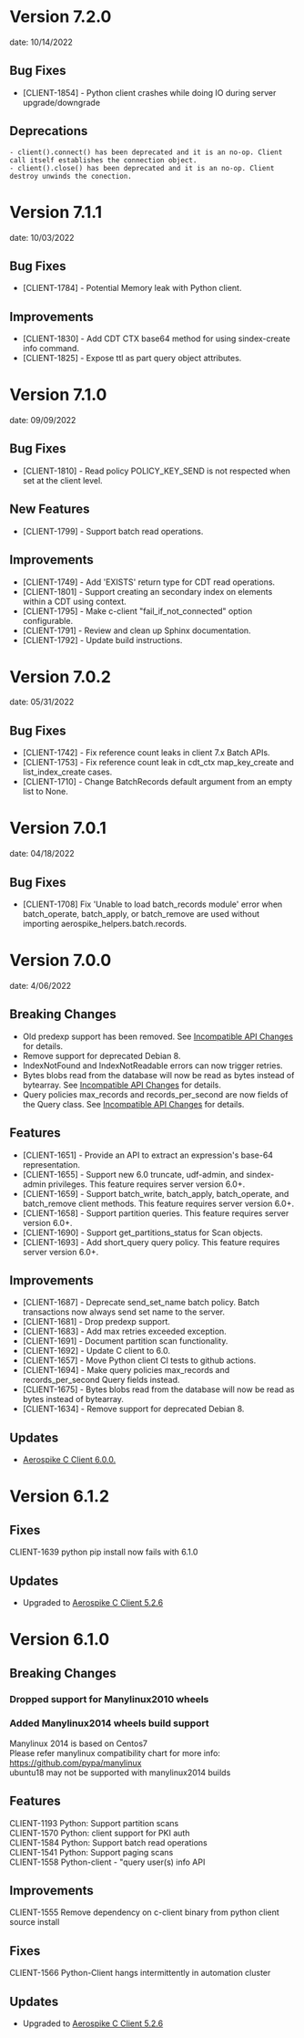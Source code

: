 # Version 7.2.0
date: 10/14/2022

## Bug Fixes

   - [CLIENT-1854] - Python client crashes while doing IO during server upgrade/downgrade

## Deprecations​

    - client().connect() has been deprecated and it is an no-op. Client call itself establishes the connection object.
    - client().close() has been deprecated and it is an no-op. Client destroy unwinds the conection.


# Version 7.1.1
date: 10/03/2022

## Bug Fixes

   - [CLIENT-1784] - Potential Memory leak with Python client.

## Improvements

   - [CLIENT-1830] - Add CDT CTX base64 method for using sindex-create info command.
   - [CLIENT-1825] - Expose ttl as part query object attributes.
  
# Version  7.1.0
date: 09/09/2022

## Bug Fixes

   - [CLIENT-1810] - Read policy POLICY_KEY_SEND is not respected when set at the client level.

## New Features

   - [CLIENT-1799] - Support batch read operations.

## Improvements

  - [CLIENT-1749] - Add 'EXISTS' return type for CDT read operations.
  - [CLIENT-1801] - Support creating an secondary index on elements within a CDT using context.
  - [CLIENT-1795] - Make c-client "fail_if_not_connected" option configurable.
  - [CLIENT-1791] - Review and clean up Sphinx documentation.
  - [CLIENT-1792] - Update build instructions.

# Version 7.0.2
date: 05/31/2022

## Bug Fixes

   - [CLIENT-1742] - Fix reference count leaks in client 7.x Batch APIs.
   - [CLIENT-1753] - Fix reference count leak in cdt_ctx map_key_create and list_index_create cases.
   - [CLIENT-1710] - Change BatchRecords default argument from an empty list to None.
   
# Version 7.0.1
date: 04/18/2022

## Bug Fixes

   - [CLIENT-1708] Fix 'Unable to load batch_records module' error when batch_operate, batch_apply, or batch_remove are used without importing aerospike_helpers.batch.records.

# Version 7.0.0
date: 4/06/2022

## Breaking Changes

   - Old predexp support has been removed. See [Incompatible API Changes](https://developer.aerospike.com/client/python/usage/incompatible#version-700) for details.
   - Remove support for deprecated Debian 8.
   - IndexNotFound and IndexNotReadable errors can now trigger retries.
   - Bytes blobs read from the database will now be read as bytes instead of bytearray. See [Incompatible API Changes](https://developer.aerospike.com/client/python/usage/incompatible#version-700) for details.
   - Query policies max_records and records_per_second are now fields of the Query class. See [Incompatible API Changes](https://developer.aerospike.com/client/python/usage/incompatible#version-700) for details.

## Features

   - [CLIENT-1651] - Provide an API to extract an expression's base-64 representation.
   - [CLIENT-1655] - Support new 6.0 truncate, udf-admin, and sindex-admin privileges. This feature requires server version 6.0+.
   - [CLIENT-1659] - Support batch_write, batch_apply, batch_operate, and batch_remove client methods. This feature requires server version 6.0+.
   - [CLIENT-1658] - Support partition queries. This feature requires server version 6.0+.
   - [CLIENT-1690] - Support get_partitions_status for Scan objects.
   - [CLIENT-1693] - Add short_query query policy. This feature requires server version 6.0+.

## Improvements

   - [CLIENT-1687] - Deprecate send_set_name batch policy. Batch transactions now always send set name to the server.
   - [CLIENT-1681] - Drop predexp support.
   - [CLIENT-1683] - Add max retries exceeded exception.
   - [CLIENT-1691] - Document partition scan functionality.
   - [CLIENT-1692] - Update C client to 6.0.
   - [CLIENT-1657] - Move Python client CI tests to github actions.
   - [CLIENT-1694] - Make query policies max_records and records_per_second Query fields instead.
   - [CLIENT-1675] - Bytes blobs read from the database will now be read as bytes instead of bytearray.
   - [CLIENT-1634] - Remove support for deprecated Debian 8.

## Updates

   - [Aerospike C Client 6.0.0.](/download/client/c/notes.html#6.0.0)

# Version 6.1.2

## Fixes
CLIENT-1639 python pip install now fails with 6.1.0

## Updates
 * Upgraded to [Aerospike C Client 5.2.6](https://download.aerospike.com/download/client/c/notes.html#5.2.6)
 
# Version 6.1.0

## Breaking Changes

### Dropped support for Manylinux2010 wheels

### Added Manylinux2014 wheels build support
Manylinux 2014 is based on Centos7 \
Please refer manylinux compatibility chart for more info: https://github.com/pypa/manylinux \
ubuntu18 may not be supported with manylinux2014 builds

## Features
CLIENT-1193	Python: Support partition scans \
CLIENT-1570	Python: client support for PKI auth \
CLIENT-1584	Python: Support batch read operations \
CLIENT-1541	Python: Support paging scans \
CLIENT-1558	Python-client - "query user(s) info API

## Improvements
CLIENT-1555	Remove dependency on c-client binary from python client source install

## Fixes
CLIENT-1566 Python-Client hangs intermittently in automation cluster

## Updates
 * Upgraded to [Aerospike C Client 5.2.6](https://download.aerospike.com/download/client/c/notes.html#5.2.6)